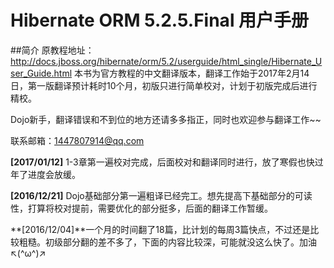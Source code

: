 # Hibernate ORM 5.2.5.Final 用户手册

##简介
原教程地址：http://docs.jboss.org/hibernate/orm/5.2/userguide/html_single/Hibernate_User_Guide.html
本书为官方教程的中文翻译版本，翻译工作始于2017年2月14日，第一版翻译预计耗时10个月，初版只进行简单校对，计划于初版完成后进行精校。

Dojo新手，翻译错误和不到位的地方还请多多指正，同时也欢迎参与翻译工作~~

联系邮箱：1447807914@qq.com 

**[2017/01/12]** 1-3章第一遍校对完成，后面校对和翻译同时进行，放了寒假也快过年了进度会放缓。

**[2016/12/21]** Dojo基础部分第一遍粗译已经完工。想先提高下基础部分的可读性，打算将校对提前，需要优化的部分挺多，后面的翻译工作暂缓。

**[2016/12/04]**一个月的时间翻了18篇，比计划的每周3篇快点，不过还是比较粗糙。初级部分翻的差不多了，下面的内容比较深，可能就没这么快了。加油↖(^ω^)↗